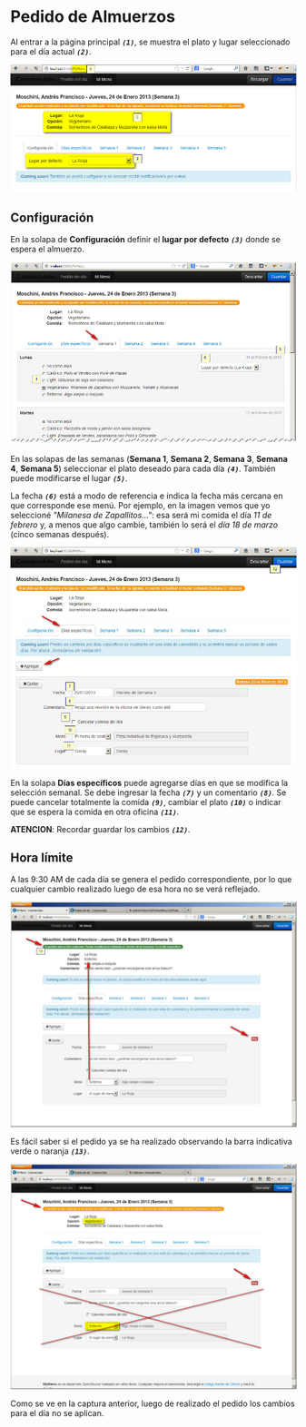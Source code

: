 # Pedido de Almuerzos

Al entrar a la página principal ***`(1)`***, se muestra el plato y lugar seleccionado para el día actual ***`(2)`***.

![Pantalla principal](Images/Pedido-de-almuerzos/01.jpg)

## Configuración

En la solapa de **Configuración** definir el **lugar por defecto** ***`(3)`*** donde se espera el almuerzo.

![Menú semanal](Images/Pedido-de-almuerzos/02.jpg)

En las solapas de las semanas (**Semana 1**, **Semana 2**, **Semana 3**, **Semana 4**, **Semana 5**) seleccionar el plato deseado para cada día ***`(4)`***. También puede modificarse el lugar ***`(5)`***.

La fecha ***`(6)`*** está a modo de referencia e indica la fecha más cercana en que corresponde ese menú. Por ejemplo, en la imagen vemos que yo seleccioné _"Milanesa de Zapallitos..."_: esa será mi comida el día _11 de febrero_ y, a menos que algo cambie, también lo será el _día 18 de marzo_ (cinco semanas después).

![Días específicos](Images/Pedido-de-almuerzos/03.jpg)

En la solapa **Días específicos** puede agregarse días en que se modifica la selección semanal. Se debe ingresar la fecha ***`(7)`*** y un comentario ***`(8)`***. Se puede cancelar totalmente la comida ***`(9)`***, cambiar el plato ***`(10)`*** o indicar que se espera la comida en otra oficina ***`(11)`***.

**ATENCION**: Recordar guardar los cambios ***`(12)`***.

## Hora límite

A las 9:30 AM de cada día se genera el pedido correspondiente, por lo que cualquier cambio realizado luego de esa hora no se verá reflejado.

![Pedido no realizado](Images/Pedido-de-almuerzos/04.jpg)

Es fácil saber si el pedido ya se ha realizado observando la barra indicativa verde o naranja ***`(13)`***.

![Pedido ya realizado](Images/Pedido-de-almuerzos/05.jpg)

Como se ve en la captura anterior, luego de realizado el pedido los cambios para el día no se aplican.
